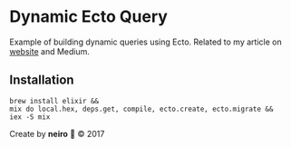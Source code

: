 # Dynamic Ecto Query

Example of building dynamic queries using Ecto.
Related to my article on [website](https://neiro.io/2017/09/16/building-dynamic-queries-with-ecto.html) and Medium.

## Installation

```
brew install elixir &&
mix do local.hex, deps.get, compile, ecto.create, ecto.migrate &&
iex -S mix
```

Create by **neiro** 👹 © 2017
